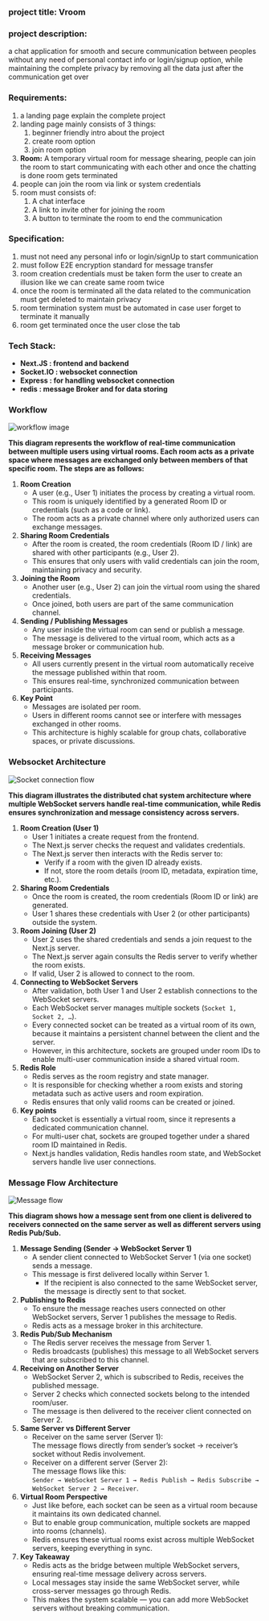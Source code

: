 ### **project title:** Vroom







### **project description:**

a chat application for smooth and secure communication between peoples without any need of personal contact info or login/signup option, while maintaining the complete privacy by removing all the data just after the communication get over







### **Requirements:** 

1. a landing page explain the complete project 
2. landing page mainly consists of 3 things:
    1. beginner friendly intro about the project
    2. create room option
    3. join room option
3. **Room:** A temporary virtual room for message shearing, people can join the room to start communicating with each other and once the chatting is done room gets terminated
4. people can join the room via link or system credentials
5. room must consists of:
    1. A chat interface
    2. A link to invite other for joining the room
    3. A button to terminate the room to end the communication







### **Specification:**

1. must not need any personal info or login/signUp to start communication 
2. must follow E2E encryption standard for message transfer 
3. room creation credentials must be taken form the user to create an illusion like we can create same room twice
4. once the room is terminated all the data related to the communication must get deleted to maintain privacy
5. room termination system must be automated in case user forget to terminate it manually
6. room get terminated once the user close the tab

### **Tech Stack:**

* **Next.JS : frontend and backend**
* **Socket.IO : websocket connection**
* **Express : for handling websocket connection**
* **redis : message Broker and for data storing**

### Workflow
![workflow image](./Frontend/public/workflow.png)

**This diagram represents the workflow of real-time communication between multiple users using virtual rooms. Each room acts as a private space where messages are exchanged only between members of that specific room. The steps are as follows:**

1. **Room Creation**
    - A user (e.g., User 1) initiates the process by creating a virtual room.
    - This room is uniquely identified by a generated Room ID or credentials (such as a code or link).
    - The room acts as a private channel where only authorized users can exchange messages.
2. **Sharing Room Credentials**
    - After the room is created, the room credentials (Room ID / link) are shared with other participants (e.g., User 2).
    - This ensures that only users with valid credentials can join the room, maintaining privacy and security.
3. **Joining the Room**
    - Another user (e.g., User 2) can join the virtual room using the shared credentials.
    - Once joined, both users are part of the same communication channel.
4. **Sending / Publishing Messages**
    - Any user inside the virtual room can send or publish a message.
    - The message is delivered to the virtual room, which acts as a message broker or communication hub. 
5. **Receiving Messages**
    - All users currently present in the virtual room automatically receive the message published within that room.
    - This ensures real-time, synchronized communication between participants.
6. **Key Point**
    - Messages are isolated per room.
    - Users in different rooms cannot see or interfere with messages exchanged in other rooms.
    - This architecture is highly scalable for group chats, collaborative spaces, or private discussions.

### Websocket Architecture

![Socket connection flow](./Frontend/public/socket_connection.jpg)

**This diagram illustrates the distributed chat system architecture where multiple WebSocket servers handle real-time communication, while Redis ensures synchronization and message consistency across servers.**

1. **Room Creation (User 1)**
    - User 1 initiates a create request from the frontend.
    - The Next.js server checks the request and validates credentials.
    - The Next.js server then interacts with the Redis server to:
        - Verify if a room with the given ID already exists.
        - If not, store the room details (room ID, metadata, expiration time, etc.).
2. **Sharing Room Credentials**
    - Once the room is created, the room credentials (Room ID or link) are generated.
    - User 1 shares these credentials with User 2 (or other participants) outside the system.
3. **Room Joining (User 2)**
    - User 2 uses the shared credentials and sends a join request to the Next.js server.
    - The Next.js server again consults the Redis server to verify whether the room exists.
    - If valid, User 2 is allowed to connect to the room.
4. **Connecting to WebSocket Servers**
    - After validation, both User 1 and User 2 establish connections to the WebSocket servers.
    - Each WebSocket server manages multiple sockets (`Socket 1, Socket 2, …`).
    - Every connected socket can be treated as a virtual room of its own, because it maintains a persistent channel between the client and the server.
    - However, in this architecture, sockets are grouped under room IDs to enable multi-user communication inside a shared virtual room.
5. **Redis Role**
    - Redis serves as the room registry and state manager.
    - It is responsible for checking whether a room exists and storing metadata such as active users and room expiration.
    - Redis ensures that only valid rooms can be created or joined.
6. **Key points**
    - Each socket is essentially a virtual room, since it represents a dedicated communication channel.
    - For multi-user chat, sockets are grouped together under a shared room ID maintained in Redis.
    - Next.js handles validation, Redis handles room state, and WebSocket servers handle live user connections.


### Message Flow Architecture

![Message flow](./Frontend/public/message_flow.jpg)


**This diagram shows how a message sent from one client is delivered to receivers connected on the same server as well as different servers using Redis Pub/Sub.**

1. **Message Sending (Sender → WebSocket Server 1)**
    - A sender client connected to WebSocket Server 1 (via one socket) sends a message.
    - This message is first delivered locally within Server 1.
        - If the recipient is also connected to the same WebSocket server, the message is directly sent to that socket.
2. **Publishing to Redis**
    - To ensure the message reaches users connected on other WebSocket servers, Server 1 publishes the message to Redis.
    - Redis acts as a message broker in this architecture.
3. **Redis Pub/Sub Mechanism**
    - The Redis server receives the message from Server 1.
    - Redis broadcasts (publishes) this message to all WebSocket servers that are subscribed to this channel.
4. **Receiving on Another Server**
    - WebSocket Server 2, which is subscribed to Redis, receives the published message.
    - Server 2 checks which connected sockets belong to the intended room/user.
    - The message is then delivered to the receiver client connected on Server 2.
5. **Same Server vs Different Server**
    - Receiver on the same server (Server 1):\
The message flows directly from sender’s socket → receiver’s socket without Redis involvement.
    - Receiver on a different server (Server 2):\
The message flows like this:\
`Sender → WebSocket Server 1 → Redis Publish → Redis Subscribe → WebSocket Server 2 → Receiver`.
6. **Virtual Room Perspective**
    - Just like before, each socket can be seen as a virtual room because it maintains its own dedicated channel.
    - But to enable group communication, multiple sockets are mapped into rooms (channels).
    - Redis ensures these virtual rooms exist across multiple WebSocket servers, keeping everything in sync.
7. **Key Takeaway**
    - Redis acts as the bridge between multiple WebSocket servers, ensuring real-time message delivery across servers.
    - Local messages stay inside the same WebSocket server, while cross-server messages go through Redis.
    - This makes the system scalable — you can add more WebSocket servers without breaking communication.

